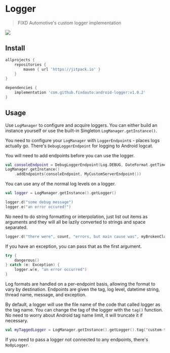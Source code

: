 # Logger

> FIXD Automotive's custom logger implementation

[![](https://jitpack.io/v/fixdauto/android-logger.svg)](https://jitpack.io/#fixdauto/android-logger)

## Install

```groovy
allprojects {
    repositories {
        maven { url 'https://jitpack.io' }
    }
}

dependencies {
    implementation 'com.github.fixdauto:android-logger:v1.0.2'
}
```

## Usage

Use `LogManager` to configure and acquire loggers.
You can either build an instance yourself or use the built-in Singleton
`LogManager.getInstance()`.

You need to configure your `LogManager` with `LoggerEndpoint`s - places
logs actually go. There's `DebugLoggerEndpoint` for logging to Android
logcat.

You will need to add endpoints before you can use the logger.

```kotlin
val consoleEndpoint = DebugLoggerEndpoint(Log.DEBUG, DateFormat.getTimeInstance(DateFormat.SHORT), arrayOf("ignored-tag"))
LogManager.getInstance()
    .addEndpoints(consoleEndpoint, MyCustomServerEndpoint())
```

You can use any of the normal log levels on a logger.

```kotlin
val logger = LogManager.getInstance().getLogger()

logger.d("some debug message")
logger.e("an error occured!")
```

No need to do string formatting or interpolation, just list out items
as arguments and they will all be lazily converted to strings and
space separated.

```kotlin
logger.d("there were", count, "errors, but main cause was", myBrokenClass) // there were 7 errors, but the main cause was MyBrokenClass@6d6b15e2
```

If you have an exception, you can pass that as the first argument.

```kotlin
try {
    dangerous()
} catch (e: Exception) {
    logger.w(e, "an error occurred")
}
```

Log formats are handled on a per-endpoint basis, allowing the format to vary by destination.
Endpoints are given the tag, log level, datetime string, thread name, message, and exception. 

By default, a logger will use the file name of the code that called logger as the tag name.
You can change the tag of the logger with the `tag()` function. No need to worry about Android
tag name limit, it will truncate it if necessary.

```kotlin
val myTaggedLogger = LogManager.getInstance().getLogger().tag('custom-tag')
```

If you need to pass a logger not connected to any endpoints, there's `NoOpLogger`.
